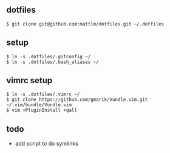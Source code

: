 dotfiles
---------

    $ git clone git@github.com:mattlm/dotfiles.git ~/.dotfiles

## setup

    $ ln -s .dotfiles/.gitconfig ~/
    $ ln -s .dotfiles/.bash_aliases ~/

## vimrc setup

    $ ln -s .dotfiles/.vimrc ~/
    $ git clone https://github.com/gmarik/Vundle.vim.git ~/.vim/bundle/Vundle.vim
    $ vim +PluginInstall +qall

## todo
* add script to do symlinks
